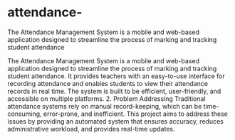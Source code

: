 # attendance-
The Attendance Management System is a mobile and web-based application designed to streamline the process of marking and tracking student attendance

The Attendance Management System is a mobile and web-based application designed to streamline the process of marking and tracking student attendance. It provides teachers with an easy-to-use interface for recording attendance and enables students to view their attendance records in real time. The system is built to be efficient, user-friendly, and accessible on multiple platforms.
2. Problem Addressing
Traditional attendance systems rely on manual record-keeping, which can be time-consuming, error-prone, and inefficient. This project aims to address these issues by providing an automated system that ensures accuracy, reduces administrative workload, and provides real-time updates.

